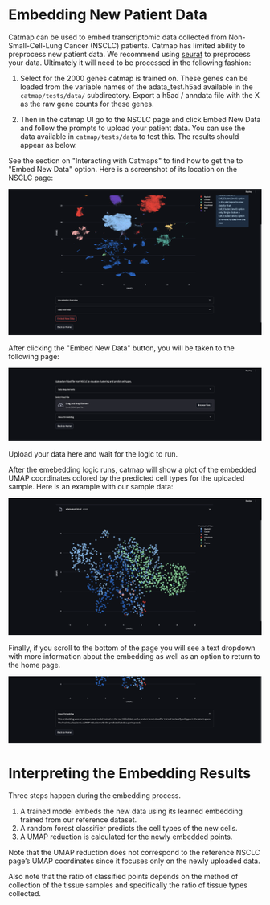 # Embedding New Patient Data

Catmap can be used to embed transcriptomic data collected from Non-Small-Cell-Lung Cancer (NSCLC) patients. Catmap has limited ability to preprocess new patient data. We recommend using [seurat](https://satijalab.org/seurat/) to preprocess your data. Ultimately it will need to be processed in the following fashion:

1. Select for the 2000 genes catmap is trained on. These genes can be loaded from the variable names of the adata_test.h5ad available in the `catmap/tests/data/` subdirectory. Export a h5ad / anndata file with the X as the raw gene counts for these genes.

2. Then in the catmap UI go to the NSCLC page and click Embed New Data and follow the prompts to upload your patient data. You can use the data available in `catmap/tests/data` to test this. The results should appear as below.

See the section on "Interacting with Catmaps" to find how to get the to "Embed New Data" option. Here is a screenshot of its location on the NSCLC page:

![image](screenshots/embed_new_data.png)

After clicking the "Embed New Data" button, you will be taken to the following page: 

![image](screenshots/embed_page.png)

Upload your data here and wait for the logic to run.

After the emebedding logic runs, catmap will show a plot of the embedded UMAP coordinates colored by the predicted cell types for the uploaded sample. Here is an example with our sample data:

![image](screenshots/new_embedding_example.png)

Finally, if you scroll to the bottom of the page you will see a text dropdown with more information about the embedding as well as an option to return to the home page. 

![image](screenshots/bottom_of_embedding_page.png)

# Interpreting the Embedding Results

Three steps happen during the embedding process.

1. A trained model embeds the new data using its learned embedding trained from our reference dataset.
2. A random forest classifier predicts the cell types of the new cells.
3. A UMAP reduction is calculated for the newly embedded points.

Note that the UMAP reduction does not correspond to the reference NSCLC page’s UMAP coordinates since it focuses only on the newly uploaded data.

Also note that the ratio of classified points depends on the method of collection of the tissue samples and specifically the ratio of tissue types collected.